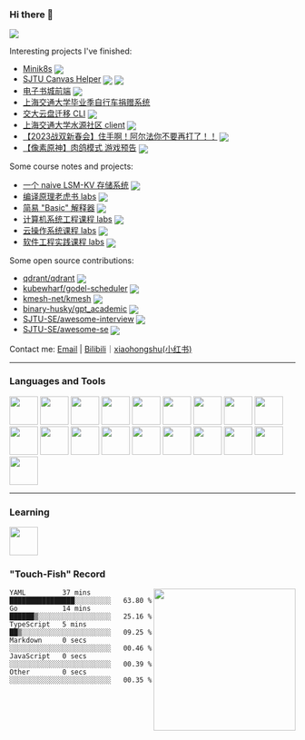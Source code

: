 ### Hi there 👋

![](https://pixel-profile.vercel.app/api/github-stats?username=Okabe-Rintarou-0)

Interesting projects I've finished:
+ [Minik8s](https://github.com/Okabe-Rintarou-0/Minik8s) <img align="center" src="https://img.shields.io/github/stars/Okabe-Rintarou-0/Minik8s" />
+ [SJTU Canvas Helper](https://github.com/Okabe-Rintarou-0/SJTU-Canvas-Helper) <img align="center" src="https://img.shields.io/github/stars/Okabe-Rintarou-0/SJTU-Canvas-Helper" /> <img align="center" src="https://img.shields.io/github/downloads/Okabe-Rintarou-0/SJTU-Canvas-Helper/total" />
+ [电子书城前端](https://github.com/Okabe-Rintarou-0/BookStore-Frontend) <img align="center" src="https://img.shields.io/github/stars/Okabe-Rintarou-0/BookStore-Frontend" />
+ [上海交通大学毕业季自行车捐赠系统](https://bikega.sjtu.edu.cn/)
+ [交大云盘迁移 CLI](https://github.com/Okabe-Rintarou-0/JboxTransferCLI) <img align="center" src="https://img.shields.io/github/stars/Okabe-Rintarou-0/JboxTransferCLI" />
+ [上海交通大学水源社区 client](https://github.com/Okabe-Rintarou-0/Shuiyuan-Client) <img align="center" src="https://img.shields.io/github/stars/Okabe-Rintarou-0/Shuiyuan-Client" />
+ [【2023战双新春会】住手啊！阿尔法你不要再打了！！](https://www.bilibili.com/video/BV1GG4y127S1) <img align="center" src="https://img.shields.io/badge/dynamic/json?label=views&query=$.data.stat.view&url=https://api.bilibili.com/x/web-interface/view?bvid=BV1GG4y127S1" />
+ [【像素原神】肉鸽模式 游戏预告](https://www.bilibili.com/video/BV13v411g7zv) <img align="center" src="https://img.shields.io/badge/dynamic/json?label=views&query=$.data.stat.view&url=https://api.bilibili.com/x/web-interface/view?bvid=BV13v411g7zv" />

Some course notes and projects:
+ [一个 naive LSM-KV 存储系统](https://github.com/Okabe-Rintarou-0/LSMT_KVStore) <img align="center" src="https://img.shields.io/github/stars/Okabe-Rintarou-0/LSMT_KVStore" />
+ [编译原理老虎书 labs](https://github.com/Okabe-Rintarou-0/Tiger-Compiler) <img align="center" src="https://img.shields.io/github/stars/Okabe-Rintarou-0/Tiger-Compiler" />
+ [简易 "Basic" 解释器](https://github.com/Okabe-Rintarou-0/QBasic) <img align="center" src="https://img.shields.io/github/stars/Okabe-Rintarou-0/QBasic" />
+ [计算机系统工程课程 labs](https://github.com/Okabe-Rintarou-0/CSE-labs) <img align="center" src="https://img.shields.io/github/stars/Okabe-Rintarou-0/CSE-labs" />
+ [云操作系统课程 labs](https://github.com/Okabe-Rintarou-0/Cloud-OS-labs) <img align="center" src="https://img.shields.io/github/stars/Okabe-Rintarou-0/Cloud-OS-labs" />
+ [软件工程实践课程 labs](https://github.com/Okabe-Rintarou-0/SEP-labs) <img align="center" src="https://img.shields.io/github/stars/Okabe-Rintarou-0/SEP-labs" />

Some open source contributions:
+ [qdrant/qdrant](https://github.com/qdrant/qdrant) <img align="center" src="https://img.shields.io/github/stars/qdrant/qdrant" />
+ [kubewharf/godel-scheduler](https://github.com/kubewharf/godel-scheduler) <img align="center" src="https://img.shields.io/github/stars/kubewharf/godel-scheduler" />
+ [kmesh-net/kmesh](https://github.com/kmesh-net/kmesh) <img align="center" src="https://img.shields.io/github/stars/kmesh-net/kmesh" />
+ [binary-husky/gpt_academic](https://github.com/binary-husky/gpt_academic) <img align="center" src="https://img.shields.io/github/stars/binary-husky/gpt_academic" />
+ [SJTU-SE/awesome-interview](https://github.com/SJTU-SE/awesome-interview) <img align="center" src="https://img.shields.io/github/stars/SJTU-SE/awesome-interview" />
+ [SJTU-SE/awesome-se](https://github.com/SJTU-SE/awesome-se) <img align="center" src="https://img.shields.io/github/stars/SJTU-SE/awesome-se" />

Contact me: [Email](mailto:923048992@sjtu.edu.cn) | [Bilibili](https://space.bilibili.com/5200237)｜[xiaohongshu(小红书)](https://www.xiaohongshu.com/user/profile/621ed0df00000000100059cf)

----

### Languages and Tools

<code><img height="50" src="https://github.com/yurijserrano/Github-Profile-Readme-Logos/blob/master/programming%20languages/c%2B%2B.svg"></code>
<code><img height="50" src="https://raw.githubusercontent.com/yurijserrano/Github-Profile-Readme-Logos/df5bacba92a025537970ad7ad34a1c54e1aa6869/programming%20languages/c.svg"></code>
<code><img height="50" src="https://raw.githubusercontent.com/yurijserrano/Github-Profile-Readme-Logos/df5bacba92a025537970ad7ad34a1c54e1aa6869/programming%20languages/go.svg"></code>
<code><img height="50" src="https://raw.githubusercontent.com/yurijserrano/Github-Profile-Readme-Logos/df5bacba92a025537970ad7ad34a1c54e1aa6869/cloud/docker.svg"></code>
<code><img height="50" src="https://upload.wikimedia.org/wikipedia/commons/thumb/3/39/Kubernetes_logo_without_workmark.svg/617px-Kubernetes_logo_without_workmark.svg.png"/></code>
<code><img height="50" src="https://raw.githubusercontent.com/yurijserrano/Github-Profile-Readme-Logos/df5bacba92a025537970ad7ad34a1c54e1aa6869/programming%20languages/java.svg"></code>
<code><img height="50" src="https://raw.githubusercontent.com/yurijserrano/Github-Profile-Readme-Logos/df5bacba92a025537970ad7ad34a1c54e1aa6869/programming%20languages/python.svg"></code>
<code><img height="50" src="https://github.com/yurijserrano/Github-Profile-Readme-Logos/blob/master/programming%20languages/javascript.svg"></code>
<code><img height="50" src="https://raw.githubusercontent.com/yurijserrano/Github-Profile-Readme-Logos/df5bacba92a025537970ad7ad34a1c54e1aa6869/programming%20languages/c%23.svg"></code>
<code><img height="50" src="https://raw.githubusercontent.com/yurijserrano/Github-Profile-Readme-Logos/df5bacba92a025537970ad7ad34a1c54e1aa6869/databases/mysql.svg"></code>
<code><img height="50" src="https://raw.githubusercontent.com/yurijserrano/Github-Profile-Readme-Logos/df5bacba92a025537970ad7ad34a1c54e1aa6869/frameworks/react.svg"></code>
<code><img height="50" src="https://raw.githubusercontent.com/yurijserrano/Github-Profile-Readme-Logos/df5bacba92a025537970ad7ad34a1c54e1aa6869/frameworks/spring.svg"></code>
<code><img height="50" src="https://github.com/yurijserrano/Github-Profile-Readme-Logos/blob/master/tools/unity.png?raw=true"></code>
<code><img height="50" src="https://raw.githubusercontent.com/yurijserrano/Github-Profile-Readme-Logos/f994c418a134b58c4aec11152f6a4a33fa89da26/programming%20languages/dart.svg"></code>
<code><img height="50" src="https://www.vectorlogo.zone/logos/pytorch/pytorch-icon.svg"></code>
<code><img height="50" src="https://github.com/user-attachments/assets/d10c75a7-3419-44b4-833f-c94d63f4a49c"/></code>
<code><img height="50" src="https://github.com/user-attachments/assets/de491589-c422-499f-8aca-862f2fe04e38"/></code>
<code><img height="50" src="https://raw.githubusercontent.com/yurijserrano/Github-Profile-Readme-Logos/042e36c55d4d757621dedc4f03108213fbb57ec4/programming%20languages/rust.svg"></code>
<code><img height="50" src="https://raw.githubusercontent.com/yurijserrano/Github-Profile-Readme-Logos/042e36c55d4d757621dedc4f03108213fbb57ec4/frameworks/vuejs.svg"></code>

----

### Learning
<code><img height="50" src="https://ebpf.io/static/logo-black-98b7a1413b4a74ed961d292cf83da82e.svg"></code>

### "Touch-Fish" Record

<img src="https://github-readme-stats.vercel.app/api/top-langs/?username=Okabe-Rintarou-0&layout=compact&langs_count=12&hide=makefile,tex,perl,shell" width="250" align="right"/>

<!--START_SECTION:waka-->

```text
YAML         37 mins         ████████████████░░░░░░░░░   63.80 %
Go           14 mins         ██████▒░░░░░░░░░░░░░░░░░░   25.16 %
TypeScript   5 mins          ██▒░░░░░░░░░░░░░░░░░░░░░░   09.25 %
Markdown     0 secs          ░░░░░░░░░░░░░░░░░░░░░░░░░   00.46 %
JavaScript   0 secs          ░░░░░░░░░░░░░░░░░░░░░░░░░   00.39 %
Other        0 secs          ░░░░░░░░░░░░░░░░░░░░░░░░░   00.35 %
```

<!--END_SECTION:waka-->



